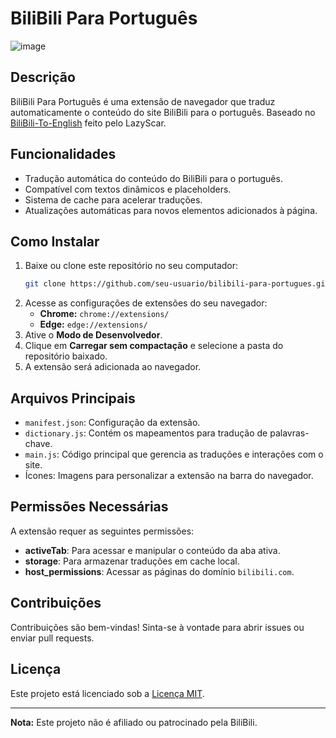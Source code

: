 
# BiliBili Para Português
![image](https://i.imgur.com/nqK35FN.png)

## Descrição

BiliBili Para Português é uma extensão de navegador que traduz automaticamente o conteúdo do site BiliBili para o português. Baseado no [BiliBili-To-English](https://github.com/LazyScar/BiliBili-To-English) feito pelo LazyScar.

## Funcionalidades

- Tradução automática do conteúdo do BiliBili para o português.
- Compatível com textos dinâmicos e placeholders.
- Sistema de cache para acelerar traduções.
- Atualizações automáticas para novos elementos adicionados à página.

## Como Instalar

1. Baixe ou clone este repositório no seu computador:
   ```bash
   git clone https://github.com/seu-usuario/bilibili-para-portugues.git
   ```
2. Acesse as configurações de extensões do seu navegador:
   - **Chrome:** `chrome://extensions/`
   - **Edge:** `edge://extensions/`
3. Ative o **Modo de Desenvolvedor**.
4. Clique em **Carregar sem compactação** e selecione a pasta do repositório baixado.
5. A extensão será adicionada ao navegador.

## Arquivos Principais

- `manifest.json`: Configuração da extensão.
- `dictionary.js`: Contém os mapeamentos para tradução de palavras-chave.
- `main.js`: Código principal que gerencia as traduções e interações com o site.
- Ícones: Imagens para personalizar a extensão na barra do navegador.

## Permissões Necessárias

A extensão requer as seguintes permissões:
- **activeTab**: Para acessar e manipular o conteúdo da aba ativa.
- **storage**: Para armazenar traduções em cache local.
- **host_permissions**: Acessar as páginas do domínio `bilibili.com`.

## Contribuições

Contribuições são bem-vindas! Sinta-se à vontade para abrir issues ou enviar pull requests.

## Licença

Este projeto está licenciado sob a [Licença MIT](LICENSE).

---

**Nota:** Este projeto não é afiliado ou patrocinado pela BiliBili.
